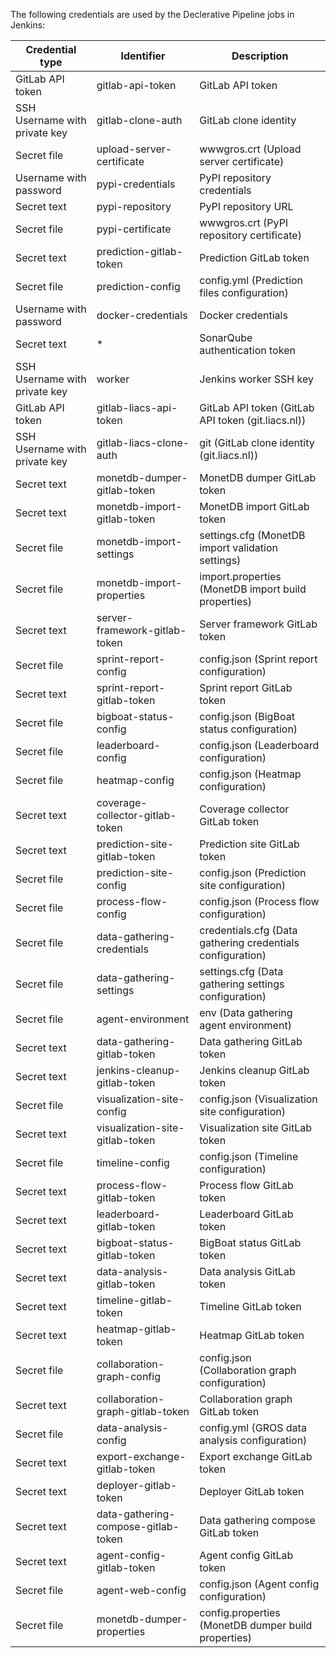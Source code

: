 The following credentials are used by the Declerative Pipeline jobs in Jenkins:

| Credential type | Identifier | Description |
|-----------------|------------|-------------|
| GitLab API token | gitlab-api-token | GitLab API token |
| SSH Username with private key | gitlab-clone-auth | GitLab clone identity |
| Secret file | upload-server-certificate | wwwgros.crt (Upload server certificate) |
| Username with password | pypi-credentials | PyPI repository credentials |
| Secret text | pypi-repository | PyPI repository URL |
| Secret file | pypi-certificate | wwwgros.crt (PyPI repository certificate) |
| Secret text | prediction-gitlab-token | Prediction GitLab token |
| Secret file | prediction-config | config.yml (Prediction files configuration) |
| Username with password | docker-credentials | Docker credentials |
| Secret text | * | SonarQube authentication token |
| SSH Username with private key | worker | Jenkins worker SSH key |
| GitLab API token | gitlab-liacs-api-token | GitLab API token (GitLab API token (git.liacs.nl)) |
| SSH Username with private key | gitlab-liacs-clone-auth | git (GitLab clone identity (git.liacs.nl)) |
| Secret text | monetdb-dumper-gitlab-token | MonetDB dumper GitLab token |
| Secret text | monetdb-import-gitlab-token | MonetDB import GitLab token |
| Secret file | monetdb-import-settings | settings.cfg (MonetDB import validation settings) |
| Secret file | monetdb-import-properties | import.properties (MonetDB import build properties) |
| Secret text | server-framework-gitlab-token | Server framework GitLab token |
| Secret file | sprint-report-config | config.json (Sprint report configuration) |
| Secret text | sprint-report-gitlab-token | Sprint report GitLab token |
| Secret file | bigboat-status-config | config.json (BigBoat status configuration) |
| Secret file | leaderboard-config | config.json (Leaderboard configuration) |
| Secret file | heatmap-config | config.json (Heatmap configuration) |
| Secret text | coverage-collector-gitlab-token | Coverage collector GitLab token |
| Secret text | prediction-site-gitlab-token | Prediction site GitLab token |
| Secret file | prediction-site-config | config.json (Prediction site configuration) |
| Secret file | process-flow-config | config.json (Process flow configuration) |
| Secret file | data-gathering-credentials | credentials.cfg (Data gathering credentials configuration) |
| Secret file | data-gathering-settings | settings.cfg (Data gathering settings configuration) |
| Secret file | agent-environment | env (Data gathering agent environment) |
| Secret text | data-gathering-gitlab-token | Data gathering GitLab token |
| Secret text | jenkins-cleanup-gitlab-token | Jenkins cleanup GitLab token |
| Secret file | visualization-site-config | config.json (Visualization site configuration) |
| Secret text | visualization-site-gitlab-token | Visualization site GitLab token |
| Secret file | timeline-config | config.json (Timeline configuration) |
| Secret text | process-flow-gitlab-token | Process flow GitLab token |
| Secret text | leaderboard-gitlab-token | Leaderboard GitLab token |
| Secret text | bigboat-status-gitlab-token | BigBoat status GitLab token |
| Secret text | data-analysis-gitlab-token | Data analysis GitLab token |
| Secret text | timeline-gitlab-token | Timeline GitLab token |
| Secret text | heatmap-gitlab-token | Heatmap GitLab token |
| Secret file | collaboration-graph-config | config.json (Collaboration graph configuration) |
| Secret text | collaboration-graph-gitlab-token | Collaboration graph GitLab token |
| Secret file | data-analysis-config | config.yml (GROS data analysis configuration) |
| Secret text | export-exchange-gitlab-token | Export exchange GitLab token |
| Secret text | deployer-gitlab-token | Deployer GitLab token |
| Secret text | data-gathering-compose-gitlab-token | Data gathering compose GitLab token |
| Secret text | agent-config-gitlab-token | Agent config GitLab token |
| Secret file | agent-web-config | config.json (Agent config configuration) |
| Secret file | monetdb-dumper-properties | config.properties (MonetDB dumper build properties) |
